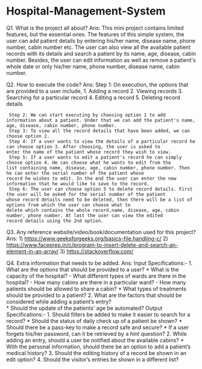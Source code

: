 # Hospital-Management-System
Q1. What is the project all about?
Ans: This mini project contains limited features, but the essential ones. The features of this simple system, the user can add patient        details by entering his/her name, disease name, phone number, cabin number etc. The user can also view all the available patient        records with its details and search a patient by its name, age, disease, cabin number. Besides, the user can edit information as        well as remove a patient's whole date or only his/her name, phone number, disease name, cabin number.

Q2. How to execute the code?
Ans: Step 1: On execution, the options that are provided to a user include,
             1. Adding a record
             2. Viewing records
             3. Searching for a particular record
             4. Editing a record
             5. Deleting record details
     
     Step 2: We can start executing by choosing option 1 to add information about a patient. Under that we can add the patient's name,                age, disease, cabin number, phone number. 
     Step 3: To view all the record details that have been added, we can choose option 2.
     Step 4: If a user wants to view the details of a particular record he can choose option 3. After choosing, the user is asked to                  enter the name of the patient whose record they wish to view.
     Step 5: If a user wants to edit a patient's record he can simply choose option 4. He can choose what he wants to edit from the                  list containing name, disease, age, cabin number, phone number. Then he can enter the serial number of the patient whose                record he wishes to edit. In the end the user can enter the new information that he would like to save to the record.
     Step 6: The user can choose option 5 to delete record details. First the user will be asked for the serial number of the patient                whose record details need to be deleted, then there will be a list of options from which the user can choose what to                    delete which contains the whole record,name, disease, age, cabin number, phone number. At last the user can view the edited              record details using the 2nd option.

Q3. Any reference website/video/book/documentation used for this project?
Ans: 1) https://www.geeksforgeeks.org/basics-file.handling-c/
     2) https://www.faceprep.in/c/program-to-insert-delete-and-search-an-element-in-an-array/
     3) https://stackoverflow.com/

Q4. Extra information that needs to be added.
Ans: Input Specifications:-  1. What are the options that should be provided to a user?
                                *  What is the capacity of the hospital?
                                   - What different types of wards are there in the hospital?
                                   -  How many cabins are there in a particular ward?
                                   -  How many patients should be allowed to share a cabin?
                                *  What types of treatments should be provided to a patient?
                             2.  What are the factors that should be considered while adding a patient’s entry?    
                                *  Should the update of the patients’ age be automated?
     Output Specifications:- 1. Should filters be added to make it easier to search for a record?
                                * Should the status of daily check up of a patient be shown?
                                * Should there be a pass-key to make a record safe and secure?
                                * If a user forgets his/her password, can it be retrieved by a hint question?
                             2. While adding an entry, should a user be notified about the available cabins?
                                *  With the personal information, should there be an option to add a patient’s medical history? 
                             3. Should the editing history of a record be shown in an edit option?
                             4. Should the visitor’s entries be shown in a different list?







     
     
     
